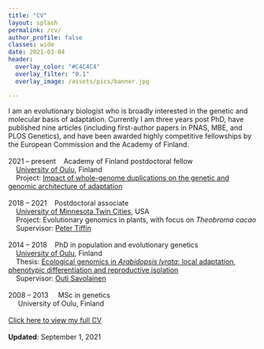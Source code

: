 ```yaml
---
title: "CV"
layout: splash
permalink: /cv/
author_profile: false
classes: wide
date: 2021-03-04
header:
  overlay_color: "#C4C4C4"
  overlay_filter: "0.1"
  overlay_image: /assets/pics/banner.jpg

---
```


I am an evolutionary biologist who is broadly interested in the genetic and molecular basis of adaptation. Currently I am three years post PhD, have published nine articles (including first-author papers in PNAS, MBE, and PLOS Genetics), and have been awarded highly competitive fellowships by the European Commission and the Academy of Finland.<br>
<br>
2021 – present&nbsp;&nbsp;&nbsp;&nbsp;Academy of Finland postdoctoral fellow<br>
&nbsp;&nbsp;&nbsp;&nbsp;[University of Oulu](https://www.oulu.fi/en), Finland<br>
&nbsp;&nbsp;&nbsp;&nbsp;Project: [Impact of whole-genome duplications on the genetic and genomic architecture of adaptation](https://akareport.aka.fi/ibi_apps/WFServlet?IBIF_ex=x_hakkuvaus2&CLICKED_ON=&HAKNRO1=338702&UILANG=en&TULOSTE=HTML)<br>
<br>
2018 – 2021&nbsp;&nbsp;&nbsp;&nbsp;Postdoctoral associate<br>
&nbsp;&nbsp;&nbsp;&nbsp;[University of Minnesota Twin Cities](https://twin-cities.umn.edu), USA<br>
&nbsp;&nbsp;&nbsp;&nbsp;Project: Evolutionary genomics in plants, with focus on *Theobroma cacao*<br>
&nbsp;&nbsp;&nbsp;&nbsp;Supervisor: [Peter Tiffin](https://cbs.umn.edu/tiffin-lab/home)<br>
<br>
2014 – 2018&nbsp;&nbsp;&nbsp;&nbsp;PhD in population and evolutionary genetics<br>
&nbsp;&nbsp;&nbsp;&nbsp;[University of Oulu](https://www.oulu.fi/en), Finland<br>
&nbsp;&nbsp;&nbsp;&nbsp;Thesis: <a href="https://thamala.github.io/assets/docs/Hamala_thesis.pdf" target="_blank">Ecological genomics in *Arabidopsis lyrata*: local adaptation, phenotypic differentiation and reproductive isolation</a><br>
&nbsp;&nbsp;&nbsp;&nbsp;Supervisor: [Outi Savolainen](https://www.oulu.fi/university/researcher/outi-savolainen)<br>
<br>
2008 – 2013&nbsp;&nbsp;&nbsp;&nbsp;&nbsp;MSc in genetics<br>
&nbsp;&nbsp;&nbsp;&nbsp;&nbsp;University of Oulu, Finland<br>
<br>
<a href="https://thamala.github.io/assets/docs/Hamala_CV_public.pdf" target="_blank">Click here to view my full CV</a><br>
<br>
__Updated__: September 1, 2021 
